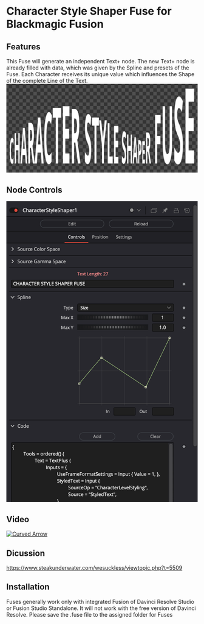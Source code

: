 # Character Style Shaper Fuse for Blackmagic Fusion
## Features
This Fuse will generate an independent Text+ node. The new Text+ node is already filled with data, which was given by the Spline and presets of the Fuse. Each Character receives its unique value which influences the Shape of the complete Line of the Text.
![Text](https://github.com/Tida-Support/Character-Style-Shaper-Fuse-for-BMD-Fusion/blob/main/CharacterStyleShaperFuse.png)
## Node Controls
<img src="https://github.com/Tida-Support/Character-Style-Shaper-Fuse-for-BMD-Fusion/blob/main/CharacterStyleShaperFuseControls.png" width="600">

## Video
[![Curved Arrow](https://img.youtube.com/vi/wpKXsdlYkKQ/0.jpg)](https://www.youtube.com/watch?v=wpKXsdlYkKQ)
## Dicussion
https://www.steakunderwater.com/wesuckless/viewtopic.php?t=5509
## Installation
Fuses generally work only with integrated Fusion of Davinci Resolve Studio or Fusion Studio Standalone. It will not work with the free version of Davinci Resolve.
Please save the .fuse file to the assigned folder for Fuses
